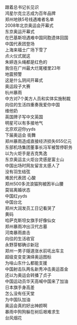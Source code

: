 跟着总书记长见识  
鸿星尔克立志成为百年品牌  
郑州地铁5号线遇难者名单  
2008年北京奥运会开幕式  
东京奥运开幕式  
在巴基斯坦遇难中国同胞遗体回国  
中国代表团登场  
上海来福士广场下雪了  
点火仪式就这  
朱婷连头绳都是红色的  
我住在广州最大烂尾楼里23年  
地震预警  
这是什么阴间开幕式  
奥运段子大赛  
杭州暴雨  
中方对7个美方人员和实体实施制裁  
向往的生活四重奏我爱你中国  
维他奶  
英国牌子写中文英国  
明星可以有多接地气  
北京欢迎你yyds  
下届奥运会 街舞  
郑州暴雨造成直接经济损失655亿元  
东部机场集团董事长冯军被暂停职务  
以为火炬手是吉克隽逸  
东京奥运主火炬台灵感是富士山  
中国出场时网友留言太感人了  
没有羽生结弦  
难民代表团 心酸  
郑州500多流浪猫狗被困半山腰  
莫铭离婚状态  
中国红yyds  
中国台北  
郑州大润发员工日记看哭了  
黄码  
哈萨克斯坦女旗手好像仙女  
郑州暴雨冲出汉代古墓  
河南暴雨直击  
向往的生活收官  
永野芽郁确诊新冠  
郑州一男子隧道涨水前吼出车主  
超级变变变演绎奥运图标  
为啥山东什么都能支援  
中国射击队两名新秀冲击奥运首金  
还以为奥运会转播了贞子  
中国运动员华天高喊中国来了加油  
日本旗手身高差  
怎么没有任天堂  
为中国队加油  
奥运会真的好出神颜啊  
暴雨中狗狗躲在树后艰难求生  
台风烟花  
